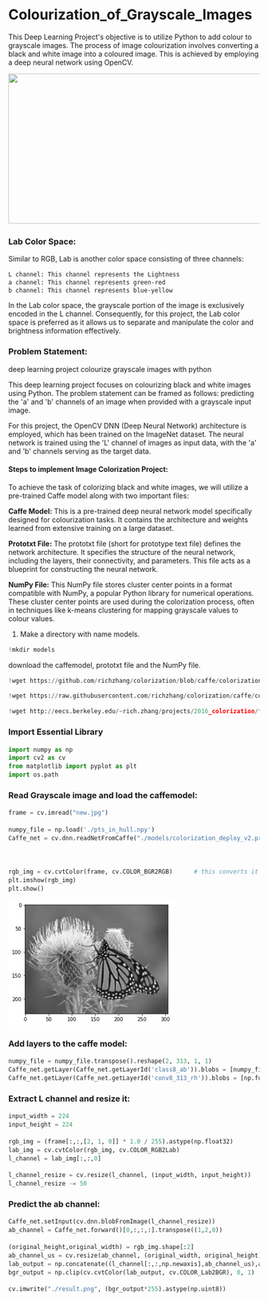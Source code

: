 <div class="cell markdown" id="ONf1qRd1K7J7">

# Colourization_of_Grayscale_Images


This Deep Learning Project's objective is to utilize Python to add colour to grayscale images. 
The process of image colourization involves converting a black and white image into a coloured image. This is achieved by employing a deep neural network using OpenCV.

</div>

<div class="cell markdown" id="pasjVk5WRXMM">

[<img src="(https://github.com/Karunya003/Colourization_of_Grayscale_Images/assets/85503646/7be70b5e-6d3f-4eb7-9be6-1d3ec1a5188d" width="600" height="300"
/>](https://github.com/Karunya003/Colourization_of_Grayscale_Images/assets/85503646/7be70b5e-6d3f-4eb7-9be6-1d3ec1a5188d)

</div>


<div class="cell markdown" id="Tb-GeIj8Nl6Y">

### Lab Color Space:

Similar to RGB, Lab is another color space consisting of three channels:

    L channel: This channel represents the Lightness
    a channel: This channel represents green-red
    b channel: This channel represents blue-yellow


In the Lab color space, the grayscale portion of the image is exclusively encoded in the L channel. Consequently, for this project, the Lab color space is preferred as it allows us to separate and manipulate the color and brightness information effectively.
</div>

<div class="cell markdown" id="t25jOjTGNpQf">

### Problem Statement:

deep learning project colourize grayscale images with python

This deep learning project focuses on colourizing black and white images using Python. The problem statement can be framed as follows: predicting the 'a' and 'b' channels of an image when provided with a grayscale input image.

For this project, the OpenCV DNN (Deep Neural Network) architecture is employed, which has been trained on the ImageNet dataset. The neural network is trained using the 'L' channel of images as input data, with the 'a' and 'b' channels serving as the target data.

</div>

<div class="cell markdown" id="JF04ygEWN1Dg">

#### Steps to implement Image Colorization Project:

To achieve the task of colorizing black and white images, we will utilize a pre-trained Caffe model along with two important files:

  **Caffe Model:** This is a pre-trained deep neural network model specifically designed for colourization tasks. It contains the architecture and weights learned from extensive training on a large dataset.

  **Prototxt File:** The prototxt file (short for prototype text file) defines the network architecture. It specifies the structure of the neural network, including the layers, their connectivity, and parameters. This file acts as a blueprint for constructing the neural network.

  **NumPy File:** This NumPy file stores cluster center points in a format compatible with NumPy, a popular Python library for numerical operations. These cluster center points are used during the colorization             process, often in techniques like k-means clustering for mapping grayscale values to colour values.

1.  Make a directory with name models.

</div>

<div class="cell code" data-execution_count="1" id="iyWZYzh65gX2">

``` python
!mkdir models
```

</div>

<div class="cell markdown" id="aTQIFk1MN8-U">

download the caffemodel, prototxt file and the NumPy file.

</div>

<div class="cell code" data-execution_count="3" data-colab="{&quot;base_uri&quot;:&quot;https://localhost:8080/&quot;}" id="lE0XfKuP5kZd" data-outputId="4d70b345-f785-43b1-9d29-88f4c482f8ed">

``` python
!wget https://github.com/richzhang/colorization/blob/caffe/colorization/resources/pts_in_hull.npy?raw=true -O ./pts_in_hull.npy
```

</div>

<div class="cell code" data-execution_count="4" data-colab="{&quot;base_uri&quot;:&quot;https://localhost:8080/&quot;}" id="fLpvCltE5u72" data-outputId="567f403e-e26c-4bfd-9c06-c938b5ba4743">

``` python
!wget https://raw.githubusercontent.com/richzhang/colorization/caffe/colorization/models/colorization_deploy_v2.prototxt -O ./models/colorization_deploy_v2.prototxt
```



</div>

<div class="cell code" data-execution_count="5" data-colab="{&quot;base_uri&quot;:&quot;https://localhost:8080/&quot;}" id="OmIJf0BI7acl" data-outputId="ad130ef0-f3bf-4730-c9af-415d9831c25f">

``` python
!wget http://eecs.berkeley.edu/~rich.zhang/projects/2016_colorization/files/demo_v2/colorization_release_v2.caffemodel -O ./models/colorization_release_v2.caffemodel
```

</div>

<div class="cell markdown" id="hu-I5bAeOCHp">

### Import Essential Library

</div>

<div class="cell code" data-execution_count="12" id="RUWZq8Sq7g4m">

``` python
import numpy as np
import cv2 as cv
from matplotlib import pyplot as plt
import os.path
```

</div>

<div class="cell markdown" id="lwURjJ_IOFyk">

### Read Grayscale image and load the caffemodel:

</div>

<div class="cell code" data-execution_count="14" data-colab="{&quot;height&quot;:269,&quot;base_uri&quot;:&quot;https://localhost:8080/&quot;}" id="qm-fStTe7ybo" data-outputId="a2542c6b-f748-4ad1-9313-149c8b3cf28c">

``` python
frame = cv.imread("new.jpg")

numpy_file = np.load('./pts_in_hull.npy')
Caffe_net = cv.dnn.readNetFromCaffe("./models/colorization_deploy_v2.prototxt", "./models/colorization_release_v2.caffemodel")



rgb_img = cv.cvtColor(frame, cv.COLOR_BGR2RGB)		# this converts it into RGB
plt.imshow(rgb_img)
plt.show()
```

<div class="output display_data">

![](input.png)

</div>

</div>

<div class="cell markdown" id="qgVEsYfxONnb">

### Add layers to the caffe model:

</div>

<div class="cell code" data-execution_count="9" id="f-UAR2AS72yi">

``` python
numpy_file = numpy_file.transpose().reshape(2, 313, 1, 1)
Caffe_net.getLayer(Caffe_net.getLayerId('class8_ab')).blobs = [numpy_file.astype(np.float32)]
Caffe_net.getLayer(Caffe_net.getLayerId('conv8_313_rh')).blobs = [np.full([1, 313], 2.606, np.float32)]
```

</div>

<div class="cell markdown" id="jxty2X4BORrv">

### Extract L channel and resize it:

</div>

<div class="cell code" data-execution_count="10" id="r4UdVyYx8l8N">

``` python
input_width = 224
input_height = 224

rgb_img = (frame[:,:,[2, 1, 0]] * 1.0 / 255).astype(np.float32)
lab_img = cv.cvtColor(rgb_img, cv.COLOR_RGB2Lab)
l_channel = lab_img[:,:,0] 

l_channel_resize = cv.resize(l_channel, (input_width, input_height)) 
l_channel_resize -= 50
```

</div>

<div class="cell markdown" id="KhrO4zrIOWPA">

### Predict the ab channel:

</div>

<div class="cell code" data-execution_count="11" data-colab="{&quot;base_uri&quot;:&quot;https://localhost:8080/&quot;}" id="Quh9YGtL8oR5" data-outputId="450a4077-e0cb-4f13-e308-68977d7073e9">

``` python
Caffe_net.setInput(cv.dnn.blobFromImage(l_channel_resize))
ab_channel = Caffe_net.forward()[0,:,:,:].transpose((1,2,0)) 

(original_height,original_width) = rgb_img.shape[:2] 
ab_channel_us = cv.resize(ab_channel, (original_width, original_height))
lab_output = np.concatenate((l_channel[:,:,np.newaxis],ab_channel_us),axis=2) 
bgr_output = np.clip(cv.cvtColor(lab_output, cv.COLOR_Lab2BGR), 0, 1)

cv.imwrite("./result.png", (bgr_output*255).astype(np.uint8))
```

</div>

</div>
